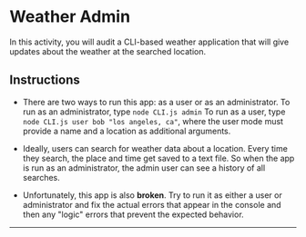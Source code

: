 # Weather Admin

In this activity, you will audit a CLI-based weather application that will give updates about the weather at the searched location.

## Instructions

* There are two ways to run this app: as a user or as an administrator. To run as an administrator, type `node CLI.js admin` To run as a user, type `node CLI.js user bob "los angeles, ca"`, where the user mode must provide a name and a location as additional arguments.

* Ideally, users can search for weather data about a location. Every time they search, the place and time get saved to a text file. So when the app is run as an administrator, the admin user can see a history of all searches.

* Unfortunately, this app is also **broken**. Try to run it as either a user or administrator and fix the actual errors that appear in the console and then any "logic" errors that prevent the expected behavior.

---
